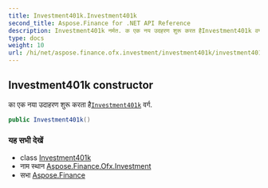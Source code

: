 ```yaml
---
title: Investment401k.Investment401k
second_title: Aspose.Finance for .NET API Reference
description: Investment401k नर्मत. क एक नय उदहरण शुरू करत हैInvestment401k वर्ग.
type: docs
weight: 10
url: /hi/net/aspose.finance.ofx.investment/investment401k/investment401k/
---
```

## Investment401k constructor

का एक नया उदाहरण शुरू करता है[`Investment401k`](../) वर्ग.

```csharp
public Investment401k()
```

### यह सभी देखें

* class [Investment401k](../)
* नाम स्थान [Aspose.Finance.Ofx.Investment](../../investment401k/)
* सभा [Aspose.Finance](../../../)


